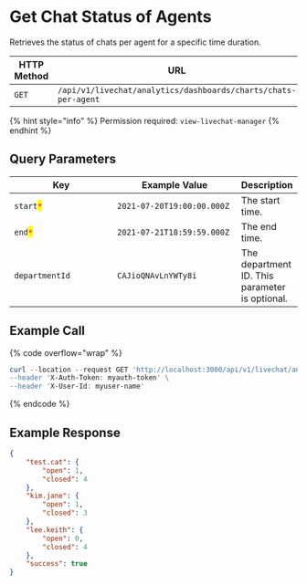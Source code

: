 # Get Chat Status of Agents

Retrieves the status of chats per agent for a specific time duration.

<table><thead><tr><th width="163">HTTP Method</th><th width="332">URL</th><th>Requires Auth</th></tr></thead><tbody><tr><td><code>GET</code></td><td><code>/api/v1/livechat/analytics/dashboards/charts/chats-per-agent</code></td><td><a href="../../../authentication-endpoints/">yes</a></td></tr></tbody></table>

{% hint style="info" %}
Permission required: `view-livechat-manager`
{% endhint %}

## Query Parameters

<table><thead><tr><th width="208.33333333333331">Key</th><th width="242">Example Value</th><th>Description</th></tr></thead><tbody><tr><td><code>start</code><mark style="color:red;"><code>*</code></mark></td><td><code>2021-07-20T19:00:00.000Z</code></td><td>The start time.</td></tr><tr><td><code>end</code><mark style="color:red;"><code>*</code></mark></td><td><code>2021-07-21T18:59:59.000Z</code></td><td>The end time.</td></tr><tr><td><code>departmentId</code></td><td><code>CAJioQNAvLnYWTy8i</code></td><td>The department ID. This parameter is optional.</td></tr></tbody></table>

## Example Call

{% code overflow="wrap" %}
```powershell
curl --location --request GET 'http://localhost:3000/api/v1/livechat/analytics/dashboards/charts/chats-per-agent?departmentId=CAJioQNAvLnYWTy8i&start=2021-07-20T19:00:00.000Z&end=2021-07-21T18:59:59.000Z\
--header 'X-Auth-Token: myauth-token' \
--header 'X-User-Id: myuser-name'
```
{% endcode %}

## Example Response

```json
{
    "test.cat": {
        "open": 1,
        "closed": 4
    },
    "kim.jane": {
        "open": 1,
        "closed": 3
    },
    "lee.keith": {
        "open": 0,
        "closed": 4
    },
    "success": true
}
```
